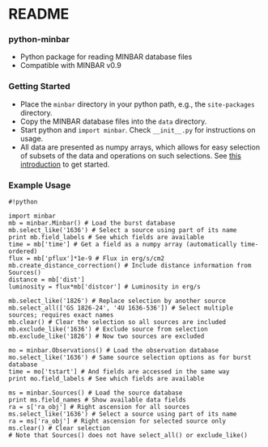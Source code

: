 # README #

### python-minbar ###

* Python package for reading MINBAR database files
* Compatible with MINBAR v0.9

### Getting Started ###

* Place the `minbar` directory in your python path, e.g., the `site-packages` directory.
* Copy the MINBAR database files into the `data` directory.
* Start python and `import minbar`. Check `__init__.py` for instructions on usage.
* All data are presented as numpy arrays, which allows for easy selection of subsets of the data and operations on such selections. See [this introduction](https://docs.scipy.org/doc/numpy-dev/user/quickstart.html) to get started.

### Example Usage ###


```
#!python

import minbar
mb = minbar.Minbar() # Load the burst database
mb.select_like('1636') # Select a source using part of its name
print mb.field_labels # See which fields are available
time = mb['time'] # Get a field as a numpy array (automatically time-ordered)
flux = mb['pflux']*1e-9 # Flux in erg/s/cm2
mb.create_distance_correction() # Include distance information from Sources()
distance = mb['dist']
luminosity = flux*mb['distcor'] # Luminosity in erg/s
    
mb.select_like('1826') # Replace selection by another source
mb.select_all(['GS 1826-24', '4U 1636-536']) # Select multiple sources; requires exact names
mb.clear() # Clear the selection so all sources are included
mb.exclude_like('1636') # Exclude source from selection
mb.exclude_like('1826') # Now two sources are excluded

mo = minbar.Observations() # Load the observation database
mo.select_like('1636') # Same source selection options as for burst database
time = mo['tstart'] # And fields are accessed in the same way
print mo.field_labels # See which fields are available

ms = minbar.Sources() # Load the source database
print ms.field_names # Show available data fields
ra = s['ra_obj'] # Right ascension for all sources
ms.select_like('1636') # Select a source using part of its name
ra = ms['ra_obj'] # Right ascension for selected source only
ms.clear() # Clear selection
# Note that Sources() does not have select_all() or exclude_like()
```